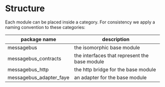 # Structure

Each module can be placed inside a category. For consistency we apply a naming convention to these categories:

package name | description
---------|----------
 messagebus | the isomorphic base module
 messagebus_contracts | the interfaces that represent the base module
 messagebus_http | the http bridge for the base module
 messagebus_adapter_faye | an adapter for the base module
